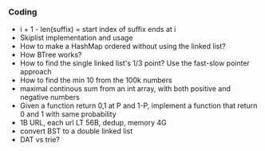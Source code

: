 ### Coding
* i + 1 - len(suffix) = start index of suffix ends at i
* Skiplist implementation and usage
* How to make a HashMap ordered without using the linked list? 
* How BTree works?
* How to find the single linked list's 1/3 point? Use the fast-slow pointer approach
* How to find the min 10 from the 100k numbers
* maximal continous sum from an int array, with both positive and negative numbers
* Given a function return 0,1 at P and 1-P, implement a function that return 0 and 1 with same probability
* 1B URL, each url LT 56B, dedup, memory 4G
* convert BST to a double linked list
* DAT vs trie?
